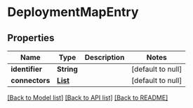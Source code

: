 # DeploymentMapEntry
## Properties

| Name | Type | Description | Notes |
|------------ | ------------- | ------------- | -------------|
| **identifier** | **String** |  | [default to null] |
| **connectors** | [**List**](ConnectorConfiguration.md) |  | [default to null] |

[[Back to Model list]](../README.md#documentation-for-models) [[Back to API list]](../README.md#documentation-for-api-endpoints) [[Back to README]](../README.md)

